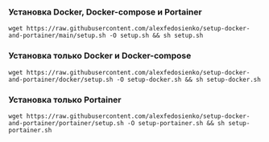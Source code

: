 ### Установка Docker, Docker-compose и Portainer

`wget https://raw.githubusercontent.com/alexfedosienko/setup-docker-and-portainer/main/setup.sh -O setup.sh && sh setup.sh`

### Установка только Docker и Docker-compose

`wget https://raw.githubusercontent.com/alexfedosienko/setup-docker-and-portainer/docker/setup.sh -O setup-docker.sh && sh setup-docker.sh`

### Установка только Portainer

`wget https://raw.githubusercontent.com/alexfedosienko/setup-docker-and-portainer/portainer/setup.sh -O setup-portainer.sh && sh setup-portainer.sh`
